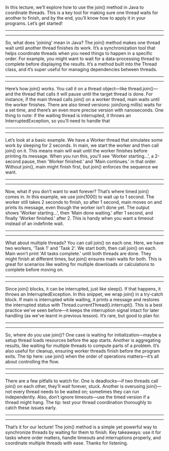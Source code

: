 In this lecture, we’ll explore how to use the join() method in Java to coordinate threads. This is a key tool for making sure one thread waits for another to finish, and by the end, you’ll know how to apply it in your programs. Let’s get started!

-------------------
-------------------

So, what does 'joining' mean in Java? The join() method makes one thread wait until another thread finishes its work. It’s a synchronization tool that helps coordinate threads when you need things to happen in a specific order. For example, you might want to wait for a data-processing thread to complete before displaying the results. It’s a method built into the Thread class, and it’s super useful for managing dependencies between threads.

-------------------
-------------------

Here’s how join() works. You call it on a thread object—like thread.join()—and the thread that calls it will pause until the target thread is done. For instance, if the main thread calls join() on a worker thread, main waits until the worker finishes. There are also timed versions: join(long millis) waits for a set time, and there’s an even more precise version with nanoseconds. One thing to note: if the waiting thread is interrupted, it throws an InterruptedException, so you’ll need to handle that

-------------------
-------------------

Let’s look at a basic example. We have a Worker thread that simulates some work by sleeping for 2 seconds. In main, we start the worker and then call join() on it. This means main will wait until the worker finishes before printing its message. When you run this, you’ll see 'Worker starting...', a 2-second pause, then 'Worker finished.' and 'Main continues.' in that order. Without join(), main might finish first, but join() enforces the sequence we want.

-------------------
-------------------

Now, what if you don’t want to wait forever? That’s where timed join() comes in. In this example, we use join(1000) to wait up to 1 second. The worker still takes 2 seconds to finish, so after 1 second, main moves on and prints its message, even though the worker isn’t done yet. The output shows 'Worker starting...', then 'Main done waiting.' after 1 second, and finally 'Worker finished.' after 2. This is handy when you want a timeout instead of an indefinite wait.

-------------------
-------------------

What about multiple threads? You can call join() on each one. Here, we have two workers, 'Task 1' and 'Task 2'. We start both, then call join() on each. Main won’t print 'All tasks complete.' until both threads are done. They might finish at different times, but join() ensures main waits for both. This is great for scenarios like waiting for multiple downloads or calculations to complete before moving on.

-------------------
-------------------

Since join() blocks, it can be interrupted, just like sleep(). If that happens, it throws an InterruptedException. In this snippet, we wrap join() in a try-catch block. If main is interrupted while waiting, it prints a message and restores the interrupted status with Thread.currentThread().interrupt(). This is a best practice we’ve seen before—it keeps the interruption signal intact for later handling (as we've learnt in previous lesson). It’s rare, but good to plan for.

-------------------
-------------------

So, where do you use join()? One case is waiting for initialization—maybe a setup thread loads resources before the app starts. Another is aggregating results, like waiting for multiple threads to compute parts of a problem. It’s also useful for cleanup, ensuring worker threads finish before the program exits. The tip here: use join() when the order of operations matters—it’s all about controlling the flow.

-------------------
-------------------

There are a few pitfalls to watch for. One is deadlocks—if two threads call join() on each other, they’ll wait forever, stuck. Another is overusing join()—not every thread needs to be waited on; sometimes they can run independently. Also, don’t ignore timeouts—use the timed version if a thread might hang. The tip: test your thread coordination thoroughly to catch these issues early.

-------------------
-------------------

That’s it for our lecture! The join() method is a simple yet powerful way to synchronize threads by waiting for them to finish. Key takeaways: use it for tasks where order matters, handle timeouts and interruptions properly, and coordinate multiple threads with ease. Thanks for listening.
